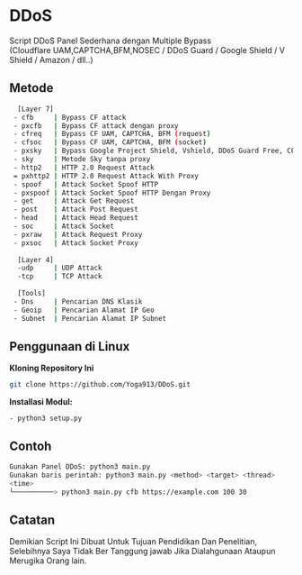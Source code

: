 # DDoS

Script DDoS Panel Sederhana dengan Multiple Bypass<br>(Cloudflare UAM,CAPTCHA,BFM,NOSEC / DDoS Guard / Google Shield / V Shield / Amazon / dll..)

## Metode

```sh
  [Layer 7]
 - cfb     | Bypass CF attack
 - pxcfb   | Bypass CF attack dengan proxy
 - cfreq   | Bypass CF UAM, CAPTCHA, BFM (request)
 - cfsoc   | Bypass CF UAM, CAPTCHA, BFM (socket)
 - pxsky   | Bypass Google Project Shield, Vshield, DDoS Guard Free, CF NoSec Dengan Proxy 
 - sky     | Metode Sky tanpa proxy 
 - http2   | HTTP 2.0 Request Attack 
 = pxhttp2 | HTTP 2.0 Request Attack With Proxy
 - spoof   | Attack Socket Spoof HTTP  
 - pxspoof | Attack Socket Spoof HTTP Dengan Proxy
 - get     | Attack Get Request
 - post    | Attack Post Request 
 - head    | Attack Head Request
 - soc     | Attack Socket
 - pxraw   | Attack Request Proxy
 - pxsoc   | Attack Socket Proxy
 
  [Layer 4]
  -udp     | UDP Attack
  -tcp     | TCP Attack
  
  [Tools]
 - Dns     | Pencarian DNS Klasik
 - Geoip   | Pencarian Alamat IP Geo
 - Subnet  | Pencarian Alamat IP Subnet
```


## Penggunaan di Linux

**Kloning Repository Ini**
```bash
git clone https://github.com/Yoga913/DDoS.git
```
**Installasi Modul:**
```
- python3 setup.py
```

## Contoh
```sh
Gunakan Panel DDoS: python3 main.py
Gunakan baris perintah: python3 main.py <method> <target> <thread> 
<time>
└──────────> python3 main.py cfb https://example.com 100 30
```

## Catatan

Demikian Script Ini Dibuat Untuk Tujuan Pendidikan Dan Penelitian,
Selebihnya Saya Tidak Ber Tanggung jawab Jika Dialahgunaan Ataupun Merugika Orang lain.

